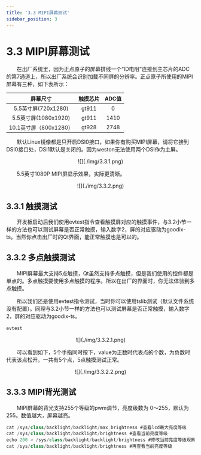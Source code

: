 ```yaml
---
title: '3.3 MIPI屏幕测试'
sidebar_position: 3
---
```


# 3.3 MIPI屏幕测试

&emsp;&emsp;在出厂系统里，因为正点原子的屏幕排线一个“ID电阻”连接到主芯片的ADC的第7通道上，所以出厂系统会识别加载不同屏的分辨率。正点原子所使用的MIPI屏幕有三种，如下表所示：


| 屏幕尺寸               | 触摸芯片 | ADC值 |
| :--------------------: | :------: | :---: |
| 5.5英寸屏(720x1280)    | gt911    | 0     |
| 5.5英寸屏(1080x1920)   | gt911    | 1410  |
| 10.1英寸屏（800x1280） | gt928    | 2748  |

&emsp;&emsp;默认Linux镜像都是只开启DSI0接口，如果你有购买MIPI屏幕，请将它接到DSI0接口处，DSI1默认是关闭的。因为weston无法使用两个DSI作为主屏。

<center>
![](./img/3.3.1.png)
</center>

&emsp;&emsp;5.5英寸1080P MIPI屏显示效果，实际更清晰。

<center>
![](./img/3.3.2.png)
</center>

## 3.3.1 触摸测试

&emsp;&emsp;开发板启动后我们使用evtest指令查看触摸屏对应的触摸事件，与3.2小节一样的方法也可以测试屏幕是否正常触摸，输入数字2，屏的对应驱动为goodix-ts。当然你点击出厂时的Qt界面，能正常触摸也是可以的。

## 3.3.2 多点触摸测试

&emsp;&emsp;MIPI屏幕最大支持5点触摸，Qt虽然支持多点触摸，但是我们使用的控件都是单点的。多点触摸要使用多点触摸的程序。所以在出厂的界面时，你无法体验到多点触摸。

&emsp;&emsp;所以我们还是使用evtest指令测试，当时你可以使用tslib测试（默认文件系统没有配置）。同理与3.2小节一样的方法也可以测试屏幕是否正常触摸，输入数字2，屏的对应驱动为goodix-ts。

```c#
evtest
```

<center>
![](./img/3.3.2.1.png)
</center>

&emsp;&emsp;可以看到如下，5个手指同时按下，value为正数时代表点的个数，为负数时代表该点松开。一共有5个点，5点触摸测试正常。

<center>
![](./img/3.3.2.2.png)
</center>


## 3.3.3 MIPI背光测试

&emsp;&emsp;MIPI屏幕的背光支持255个等级的pwm调节，亮度级数为 0～255，默认为255。数值越大，屏幕越亮。

```c#
cat /sys/class/backlight/backlight/max_brightness #查看lcd最大亮度等级
cat /sys/class/backlight/backlight/brightness #查看当前亮度等级
echo 200 > /sys/class/backlight/backlight/brightness #修改当前亮度等级观察屏的亮度变化
cat /sys/class/backlight/backlight/brightness #再查看当前亮度等级
```




















